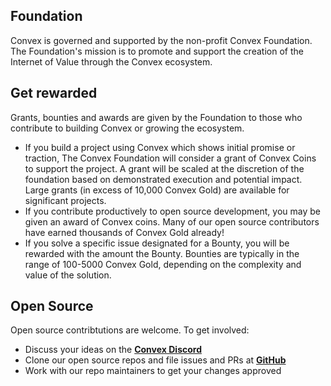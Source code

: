 ## Foundation

Convex is governed and supported by the non-profit Convex Foundation. The Foundation's mission is to promote and support the creation of the Internet of Value through the Convex ecosystem. 

## Get rewarded

Grants, bounties and awards are given by the Foundation to those who contribute to building Convex or growing the ecosystem.
- If you build a project using Convex which shows initial promise or traction, The Convex Foundation will consider a grant of Convex Coins to support the project. A grant will be scaled at the discretion of the foundation based on demonstrated execution and potential impact. Large grants (in excess of 10,000 Convex Gold) are available for significant projects.
- If you contribute productively to open source development, you may be given an award of Convex coins. Many of our open source contributors have earned thousands of Convex Gold already!
- If you solve a specific issue designated for a Bounty, you will be rewarded with the amount the Bounty. Bounties are typically in the range of 100-5000 Convex Gold, depending on the complexity and value of the solution.

## Open Source

Open source contribtutions are welcome. To get involved:
- Discuss your ideas on the [**Convex Discord**](https://discord.com/invite/fsnCxEM)
- Clone our open source repos and file issues and PRs at [**GitHub**](https://github.com/Convex-Dev)
- Work with our repo maintainers to get your changes approved